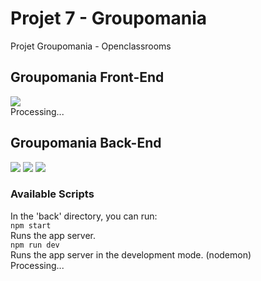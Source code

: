 # Projet 7 - Groupomania
Projet Groupomania - Openclassrooms
## Groupomania Front-End
![](https://img.shields.io/badge/React-build-blue?style=plastic&logo=react&logoColor=white)\
Processing...
## Groupomania Back-End
![](https://img.shields.io/badge/Javascript-build-blue?style=plastic&logo=javascript&logoColor=white)
![](https://img.shields.io/badge/NodeJs-build-blue?style=plastic&logo=node&logoColor=white)
![](https://img.shields.io/badge/Express-build-blue?style=plastic&logo=express&logoColor=white)
### Available Scripts
In the 'back' directory, you can run:\
`npm start`\
Runs the app server.\
`npm run dev`\
Runs the app server in the development mode. (nodemon)\
Processing...
